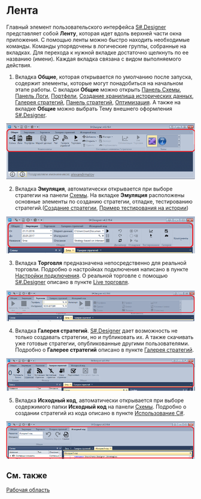 # Лента

Главный элемент пользовательского интерфейса [S\#.Designer](Designer.md) представляет собой **Ленту**, которая идет вдоль верхней части окна приложения. С помощью ленты можно быстро находить необходимые команды. Команды упорядочены в логические группы, собранные на вкладках. Для перехода к нужной вкладке достаточно щелкнуть по ее названию (имени). Каждая вкладка связана с видом выполняемого действия.

1. Вкладка **Общие**, которая открывается по умолчанию после запуска, содержит элементы, которые могут понадобиться на начальном этапе работы. С вкладки **Общие** можно открыть [Панель Схемы](Designer_Panel_Schemas.md), [Панель Логи](Designer_Panel_Logs.md), [Портфели](Designer_Panel_Portfolios.md), [Создание хранилища исторических данных](Designer_Creating_repository_of_historical_data.md), [Галерея стратегий](Designer_Gallery_of_strategies.md), [Панель стратегий](Designer_Panel_strategies.md), [Оптимизация](Designer_Optimization.md). А также на вкладке **Общие** можно выбрать Тему внешнего оформления [S\#.Designer](Designer.md).

![Designer Tape 00](../images/Designer_Tape_00.png)

2. Вкладка **Эмуляция**, автоматически открывается при выборе стратегии на панели [Схемы](Designer_Panel_Schemas.md). На вкладке **Эмуляция** расположены основные элементы по созданию стратегии, отладке, тестированию стратегий.([Создание стратегии](Designer_Creation_strategy.md), [Пример тестирования на истории](Designer_Example_of_backtesting.md))

![Designer Tape 01](../images/Designer_Tape_01.png)

3. Вкладка **Торговля** предназначена непосредственно для реальной торговли. Подробно о настройках подключения написано в пункте [Настройки подключения](Designer_Connection_settings.md). О реальной торговле с помощью [S\#.Designer](Designer.md) описано в пункте [Live торговля](Designer_Live_trade.md).

![Designer Tape 02](../images/Designer_Tape_02.png)

4. Вкладка **Галерея стратегий**. [S\#.Designer](Designer.md) дает возможность не только создавать стратегии, но и публиковать их. А также скачивать уже готовые стратегии, опубликованные другими пользователями. Подробно о **Галерее стратегий** описано в пункте [Галерея стратегий](Designer_Gallery_of_strategies.md).

![Designer Tape 03](../images/Designer_Tape_03.png)

5. Вкладка **Исходный код**, автоматически открывается при выборе содержимого папки **Исходный код** на панели [Схемы](Designer_Panel_Schemas.md). Подробно о создании стратегий из кода описано в пункте [Использование C\#](Designer_Creating_strategy_from_code.md).

![Designer Tape 04](../images/Designer_Tape_04.png)

## См. также

[Рабочая область](Designer_Workspace.md)
